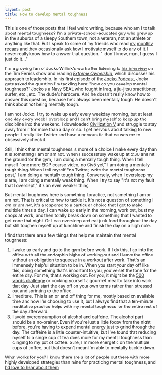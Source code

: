 ```yaml
---
layout: post
title: How to develop mental toughness
---
```


This is one of those posts that I feel weird writing, because who am I to talk about mental toughness? I'm a private-school-educated guy who grew up in the suburbs of a sleepy Southern town, not a veteran, not an athlete or anything like that. But I speak to some of my friends who read [my](http://josephmosby.com/2016/01/29/a-january-recap-and-some-personal-experiments.html) [monthly](http://josephmosby.com/2016/02/29/a-february-recap-or-what-life-is-like-without-coffee.html) [recaps](http://josephmosby.com/2016/03/31/a-march-recap-or-an-experiment-in-moderating-moderation.html) and they occasionally ask how I motivate myself to do any of it. I never really know how to answer that question. "I don't know, man, I guess I just do it..."

I'm a growing fan of Jocko Willink's work after listening to [his interview](http://fourhourworkweek.com/2015/09/25/jocko-willink/) on the Tim Ferriss show and reading _[Extreme Ownership](http://amzn.to/23l59lZ)_, which discusses his approach to leadership. In his first episode of the [Jocko Podcast](http://jockopodcast2.com/podcast-episodes/), Jocko gets asked the question I'm tackling here: "how do you develop mental toughness?" Jocko's a Navy SEAL who fought in Iraq, a jiu-jitsu practitioner, surfer, etc., etc. The dude's hardcore. And he doesn't really know how to answer this question, because he's always been mentally tough. He doesn't think about _not_ being mentally tough.

I am not Jocko. I try to wake up early every weekday morning, but at least one day every week I oversleep and I can't bring myself to keep up the discipline into the weekend. I downloaded [Civilization V](http://www.civilization5.com/) and struggle to stay away from it for more than a day or so. I get nervous about talking to new people. I really like Twitter and have a nervous tic that causes me to obsessively check it. 

Still, I think that mental toughness is more of a choice I make every day than it is something I am or am not. When I successfully wake up at 5:30 and hit the ground for the gym, I am doing a mentally tough thing. When I tell myself "one more SICP course video, no Civ5 yet," I am doing a mentally tough thing. When I tell myself "no Twitter, write the mental toughness post," I am doing a mentally tough thing. Conversely, when I oversleep my alarm, I am doing a mentally weak thing. When I try to say "it's not my fault that I overslept," it's an even weaker thing. 

But mental toughness here is something I practice, not something I am or am not. That is critical to how to tackle it. It's not a question of something I _am_ or _am not_, it's a response to a particular choice that I get to make multiple times a day. I can wake up early in the morning, work out, bust my chops at work, and then totally break down on something that I wanted to get done that night. Or I can oversleep and eat junk food throughout the day but still toughen myself up at lunchtime and finish the day on a high note.

I find that there are a few things that help me maintain that mental toughness: 

1. I wake up early and go to the gym before work. If I do this, I go into the office with all the endorphin highs of working out and I leave the office without an obligation to squeeze in a workout after work. That's an immensely helpful situation to be in. When you start your day off like this, doing something that's important to you, you've set the tone for the entire day. For me, that's working out. For you, it might be the [500 words challenge](http://goinswriter.com/my500words/) or cooking yourself a gourmet meal to take into work that day. Just start the day off on your own terms rather than stressed out and sprinting to the office.
2. I meditate. This is an on and off thing for me, mostly based on available time and how I'm choosing to use it, but I always find that a ten-minute meditative practice helps with my mental toughness for the entire rest of the day afterward.
3. I avoid overconsumption of alcohol and caffeine. The alcohol part should be a no-brainer. Even if you're just a little foggy from the night before, you're having to expend mental energy just to grind through the day. The caffeine is a little counter-intuitive, but I've found that reducing myself to a single cup of tea does more for my mental toughness than clinging to my pot of coffee. Sure, I'm more energetic on the multiple cups of coffee, but that doesn't mean I'm able to mentally buckle down. 

What works for you? I know there are a lot of people out there with more highly developed strategies than mine for practicing mental toughness, and [I'd love to hear about them](https://twitter.com/josephmosby).